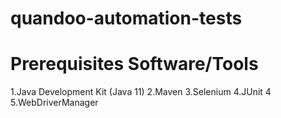 # quandoo-automation-tests

# Prerequisites Software/Tools

1.Java Development Kit (Java 11)
2.Maven
3.Selenium
4.JUnit 4
5.WebDriverManager
